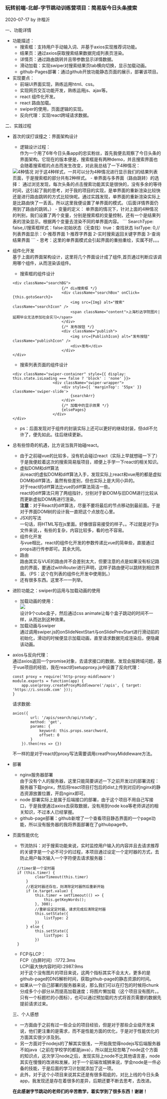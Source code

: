 ### 玩转前端-北邮-字节跳动训练营项目：简易版今日头条搜索

2020-07-17
by 许楷沂


一、功能详情
- 功能描述：
  - 搜索框：支持用户手动输入词、并基于axios实现推荐词功能。
  - 结果页：通过axios获取搜索结果数据完成列表页渲染。
  - 详情页：通过路由跳转并且带参数显示详情数据。
  - 滑动加载：实现swiper对搜索结果页tab横向切换，显示加载动画。
  - github-Pages部署：通过github开放功能静态页面的展示，部署该项目。
- 实现要点：
  - 前端UI界面实现，熟练运用html、css。
  - 实现网页交互功能开发，熟练运用js、ajax等。
  - react 组件化开发。
  - react 路由加载。
  - swiper的使用，页面逻辑的实现。
  - 反向代理：实现react跨域请求数据。

二、实践过程
- 首次的误打误撞之：界面架构设计
  - 逻辑设计过程：  
  作为一个用了6年今日头条app的忠实粉丝，首先我便去观察了今日头条的界面架构。它现在的版本便是，搜索框是有两种demo，并且搜索界面也会随着搜索框的点击而发生改变，对此我总结了一下4种情况：
  <img src="./src/static/img/UIframe.jpg" alt="4种情况" />  
  <!-- ![](https://github.com/Xudadaaa/techtrainingcamp-b-fe-xukaiyi/raw/master/src/static/img/UIframe.jpg) -->
  对于这4种样式，一共可以分为4种情况进行显示我们的结果列表页面，于是搜索框的部分共有2种样式。
  - 单界面与多界面（路由跳转）的选择：  
  通过浏览发现，每次头条的点击搜索功能其实是很快的，没有多余的等待时间，这引起了我的思考，对于我的项目的实现，是单界面的重新渲染比较快还是进行路由跳转的方式比较快呢。通过实践发现，单界面的重新渲染实际上是比路由快了一丢丢。所以这里我便设置了单界面的模式。（后面详情界面仍用到了路由的跳转。）
  - 变量的定义：  
  单界面的情况下，针对上面的4种情况的判别，我们设置了两个变量，分别是搜索框的变量控制，还有一个是结果列表的渲染显示。根据两个变量去渲染不同的单界面内容。
  ```
    SearchType: false,//搜索框样式：false:初始状态（无查找）true：查找状态
    listType: 0,//列表界面显示：0-推荐界面 1-推荐字界面 2-实时搜索返回关键字界面 3-查询结果界面
  ```
  - 思考：这里的单界面模式会引起界面的重拍重绘，实属不好。。。  

- 组件化开发  
  基于上面的界面架构设计，这里将几个界面设计成了组件,首页通过判断应该调用哪个组件，从而渲染该组件。
  - 搜索框的组件设计
  ```
  <div className="searchBG">
                        {/* div搜索框 */}
                        <div className="searchBox" onClick={this.gotoSearch}>
                            <img src={Img} alt="搜索" className="searchIcon" />
                            <span className="content">上海杉达学院图片|延期毕业无法参加社会实习</span>
                        </div>
                        {/* 发布按钮 */}
                        <div className="publish">
                            <img src={PublishIcon} alt="发布按钮" className="publishIcon" />
                            <div>发布</div>
                        </div>
  </div>
  ```
  - 搜索列表页面的组件设计
  ```
  <div className="swiper-container" style={{ display: this.state.isLoading === false ? 'block' : 'none' }}>
                    <div className="swiper-wrapper">
                        <div style={{ 'marginTop': '55px' }} className='swiper-slide'>
                            {searchArr}
                        </div>
                        {/* 加载中的显示效果 */}
                        {elsePages}
                    </div>
  </div>
  ```
  - ps：后面发现对于组件的封装实际上还可以更好的继续封装，但ddl不允许了，便先如此。往后继续更新。
- 总有些惊奇的机遇，比方说当我开始碰react。 
  - 由于之前碰vue的比较多，没有机会碰过react（实际上早就想碰一下了）于是我便趁着这次的搜索简易版项目，顺便上手学一下react的相关知识。
  - 虚拟DOM和diff算法  
  从react的虚拟DOM和diff算法入手，发现实际上react和vue用的都是虚拟DOM和diff算法，虽然有些差别，但也实际上是大同小异的。  
  对于react的diff算法比vue的diff算法简洁一些。  
  react的diff算法只用了两组指针，分别对于新DOM与旧DOM进行比较从而更新虚拟DOM再进行渲染。  
  **注意**：对于React的diff算法，尽量不要将最后的节点移动到最前面。于是对于界面DOM树的设计我一直把这个点放在心里。
  - JSX的写法  
  一句话，将HTML写在js里面。好像很容易接受的样子。。不过就是对于js文件来说，，有些的复杂，内容比较多，看的也不容易。
  - 组件化开发  
  与vue相比，react的组件化开发的参数传递比vue的简单些，直接通过props进行传参即可。其余大同。
  - 路由  
  路由其实与VUE的路由并不会差别太大，但要注意的点是如果没有标记路由的界面，要通过withRouter进行声明，这样子路由便可以跳转到相应界面。（PS：这个在列表的组件化开发中使用到。）
  - 还有很多东西。这里不一一列举。

- 进阶功能之：swiper的运用与加载动画的使用
  - 加载动画的使用：  
    <img src="./src/static/img/caidan.gif" />  
  设计9个cube盒子，然后通过css animate让每个盒子跳动的时间不一样，从而达到这种效果。
  - 加载动画与swiper  
  通过调用swiper.js的onSlideNextStart与onSlidePrevStart进行滑动前的初始化，滑动的时候便显示加载动画，直至请求数据完成渲染后，便隐藏该动画。  
- axios与反向代理：  
    通过axios返回一个promise对象，去请求接口的数据，发现会报跨域问题，基于vue项目的经验，我在react的setupproxy.js中设置了反向代理：  
    ```
    const proxy = require('http-proxy-middleware')
    module.exports = function(app) {
        app.use(proxy.createProxyMiddleware('/apis', { target: 'https://i.snssdk.com' }));
    }
    ```   
    请求数据:  
    ```
    axios({
            url: '/apis/search/api/study',
            method: 'get',
            params: {
                keyword: this.props.searchword,
                offset: 0
            }
        }).then(res => {})
    ```   
    不一样的是对于react的proxy写法需要调用creatProxyMiddleware方法。  
- 部署  
  - nginx服务器部署   
 由于没有个人的服务器，这里只能简要讲述一下之前开发过的部署流程：  
 服务器下载nginx，然后将react项目打包后的dist上传到对应的nginx的静态资源放置位置，开启nginx即可。  
  - node 部署实际上是属于后端接口的部署，由于这个项目不用自己写接口，于是我便通过axios去获取数据，没有用到node koa等老师讲述的相关知识，不过本人已经掌握。
  - github-page部署：github新增了一个查看项目静态界面的一个page功能，所以没有服务器的我将界面部署在了githubpage中。
- 页面性能优化  
  - 节流防抖：对于搜索功能来说，实时监控用户输入的内容并且去请求推荐的关键字是一个必不可少的过程，本项目通过设定一个定时器的方式，去防止用户每次输入一个字符便去请求服务器：
  ```
    //timer是一个定时器
    if (this.timer) {
            clearTimeout(this.timer)
        }
        //若定时器还存在，则清除定时器然后重新开始
        if (e.target.value) {
            this.timer = setTimeout(() => {
                this.getKeyWords();
            }, 300);
            //重新设定定时器，请求完成后清除定时器
            this.setState({
                listType: 2
            })
        } else {
            this.setState({
                listType: 1
            })
    }
  ```
  - FCP与LCP：  
      FCP（白屏时间）:1772.3ms  
      LCP(最大快内容时间):2987.9ms  
      对于这个没有图片的项目来说，这两个指标其实不会太大，更多的是github-page的DNS解析时间，获取github-page的静态资源的时间。  
  - 如果从一个自己部署的服务器来说，那么我们可以在打包的时候将chunk分成多个小部分从而提高加载速度；将图片懒加载（这个项目没有图片。。只有一个标题栏的小图标），也可以通过预加载的方式将首页需要的数据先提前请求过来。   

  三、个人感想   
   - 一方面由于之前有过一些企业的项目经验，但是对于那些企业级开发来说，他们更注重的是需求，而不是性能方面的优化，于是对于性能优化的方面其实很少涉及到。   
   - 另一方面对于nodejs的了解其实很浅，一开始我觉得nodejs写后端服务器不如java（之前在学校学的都是java），所以就比较忽略了node这个方面的知识点，这次学习node之后，发现实际上node不比其他语言差，node其实在慢慢的改进和发展，对于一个前端攻城狮来说，学会node是一件必备的技能，于是后面的学习计划就添加了这一项。
   - 此外，对于这个小项目来说其实还是有很多瑕疵的，对比上线的今日头条app，我发现还是存在着很多的差异，后期还要不断去思考，去改进。

  **在此感谢字节跳动的老师们的辛苦教学，着实学到了很多东西！谢谢！**